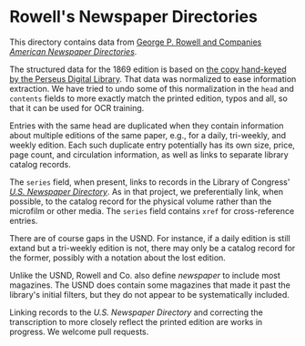 # Rowell's Newspaper Directories

This directory contains data from [George P. Rowell and Companies _American Newspaper Directories_](https://www.loc.gov/rr/news/news_research_tools/ayersdirectory.html).

The structured data for the 1869 edition is based on [the copy hand-keyed by the Perseus Digital Library](https://github.com/gregorycrane/Perseus19cAmerican/blob/main/rowell.paper.ie.xml).  That data was normalized to ease information extraction.  We have tried to undo some of this normalization in the `head` and `contents` fields to more exactly match the printed edition, typos and all, so that it can be used for OCR training.

Entries with the same head are duplicated when they contain information about multiple editions of the same paper, e.g., for a daily, tri-weekly, and weekly edition.  Each such duplicate entry potentially has its own size, price, page count, and circulation information, as well as links to separate library catalog records.

The `series` field, when present, links to records in the Library of Congress' [_U.S. Newspaper Directory_](https://chroniclingamerica.loc.gov/).  As in that project, we preferentially link, when possible, to the catalog record for the physical volume rather than the microfilm or other media.  The `series` field contains `xref` for cross-reference entries.

There are of course gaps in the USND.  For instance, if a daily edition is still extand but a tri-weekly edition is not, there may only be a catalog record for the former, possibly with a notation about the lost edition.

Unlike the USND, Rowell and Co. also define _newspaper_ to include most magazines.  The USND does contain some magazines that made it past the library's initial filters, but they do not appear to be systematically included.

Linking records to the _U.S. Newspaper Directory_ and correcting the transcription to more closely reflect the printed edition are works in progress.  We welcome pull requests.
